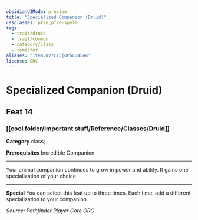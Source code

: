 ```yaml
---
obsidianUIMode: preview
title: "Specialized Companion (Druid)"
cssclasses: pf2e,pf2e-spell
tags:
  - trait/druid
  - trait/common
  - category/class
  - remaster
aliases: "Item.WV7CY5joP6cu4544"
license: ORC
---
```

# Specialized Companion (Druid)
## Feat 14
### [[cool folder/Important stuff/Reference/Classes/Druid]]

**Category** class; 



**Prerequisites** Incredible Companion
* * *
Your animal companion continues to grow in power and ability. It gains one specialization of your choice

* * *

**Special** You can select this feat up to three times. Each time, add a different specialization to your companion.

*Source: Pathfinder Player Core*
*ORC*